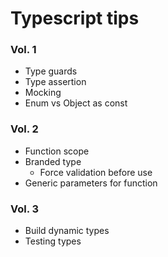 # Typescript tips

### Vol. 1

- Type guards
- Type assertion
- Mocking
- Enum vs Object as const

### Vol. 2

- Function scope
- Branded type
  - Force validation before use
- Generic parameters for function


### Vol. 3

- Build dynamic types
- Testing types
